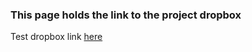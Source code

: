 ### This page holds the link to the project dropbox

Test dropbox link [here](https://www.dropbox.com/sh/rebnh5atu8uown1/AAAy1heflMWmfQtx1yk7BRq2a?dl=0)
